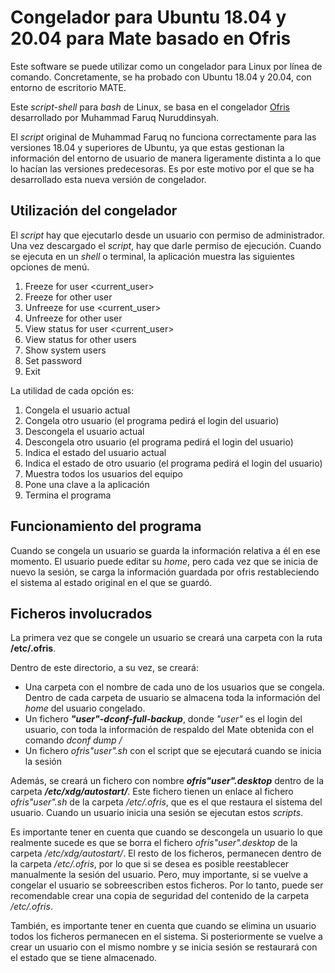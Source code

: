 # Congelador para Ubuntu 18.04 y 20.04 para Mate basado en Ofris

Este software se puede utilizar como un congelador para Linux por línea de comando. Concretamente, se ha probado con Ubuntu 18.04 y 20.04, con entorno de escritorio MATE.

Este *script-shell* para *bash* de Linux, se basa en el congelador [Ofris](https://sourceforge.net/projects/dafturnofris-id/) desarrollado por Muhammad Faruq Nuruddinsyah.

El *script* original de Muhammad Faruq no funciona correctamente para las versiones 18.04 y superiores de Ubuntu, ya que estas gestionan la información del entorno de usuario de manera ligeramente distinta a lo que lo hacían las versiones predecesoras. Es por este motivo por el que se ha desarrollado esta nueva versión de congelador.

## Utilización del congelador

El *script* hay que ejecutarlo desde un usuario con permiso de administrador. Una vez descargado el *script*, hay que darle permiso de ejecución. Cuando se ejecuta en un *shell* o terminal, la aplicación muestra las siguientes opciones de menú.
1. Freeze for user <current_user>
2. Freeze for other user
3. Unfreeze for use <current_user>
4. Unfreeze for other user
5. View status for user <current_user>
6. View status for other users
7. Show system users
8. Set password
9. Exit

La utilidad de cada opción es:
1. Congela el usuario actual
2. Congela otro usuario (el programa pedirá el login del usuario)
3. Descongela el usuario actual
4. Descongela otro usuario (el programa pedirá el login del usuario) 
5. Indica el estado del usuario actual
6. Indica el estado de otro usuario (el programa pedirá el login del usuario)
7. Muestra todos los usuarios del equipo
8. Pone una clave a la aplicación
9. Termina el programa

## Funcionamiento del programa
Cuando se congela un usuario se guarda la información relativa a él en ese momento. El usuario puede editar su *home*, pero cada vez que se inicia de nuevo la sesión, se carga la información guardada por ofris restableciendo el sistema al estado original en el que se guardó.


## Ficheros involucrados
La primera vez que se congele un usuario se creará una carpeta con la ruta **/etc/.ofris**.

Dentro de este directorio, a su vez, se creará:
- Una carpeta con el nombre de cada uno de los usuarios que se congela. Dentro de cada carpeta de usuario se almacena toda la información del *home* del usuario congelado. 
- Un fichero ***"user"-dconf-full-backup***, donde *"user"* es el login del usuario, con toda la información de respaldo del Mate obtenida con el comando *dconf dump /*
- Un fichero *ofris"user".sh* con el script que se ejecutará cuando se inicia la sesión

Además, se creará un fichero con nombre ***ofris"user".desktop*** dentro de la carpeta ***/etc/xdg/autostart/***. Este fichero tienen un enlace al fichero *ofris"user".sh* de la carpeta */etc/.ofris*, que es el que restaura el sistema del usuario. Cuando un usuario inicia una sesión se ejecutan estos *scripts*.
  
Es importante tener en cuenta que cuando se descongela un usuario lo que realmente sucede es que se borra el fichero *ofris"user".desktop* de la carpeta */etc/xdg/autostart/*. El resto de los ficheros, permanecen dentro de la carpeta */etc/.ofris*, por lo que si se desea es posible reestablecer manualmente la sesión del usuario. Pero, muy importante, si se vuelve a congelar el usuario se sobreescriben estos ficheros. Por lo tanto, puede ser recomendable crear una copia de seguridad del contenido de la carpeta */etc/.ofris*.
  
También, es importante tener en cuenta que cuando se elimina un usuario todos los ficheros permanecen en el sistema. Si posteriormente se vuelve a crear un usuario con el mismo nombre y se inicia sesión se restaurará con el estado que se tiene almacenado.
